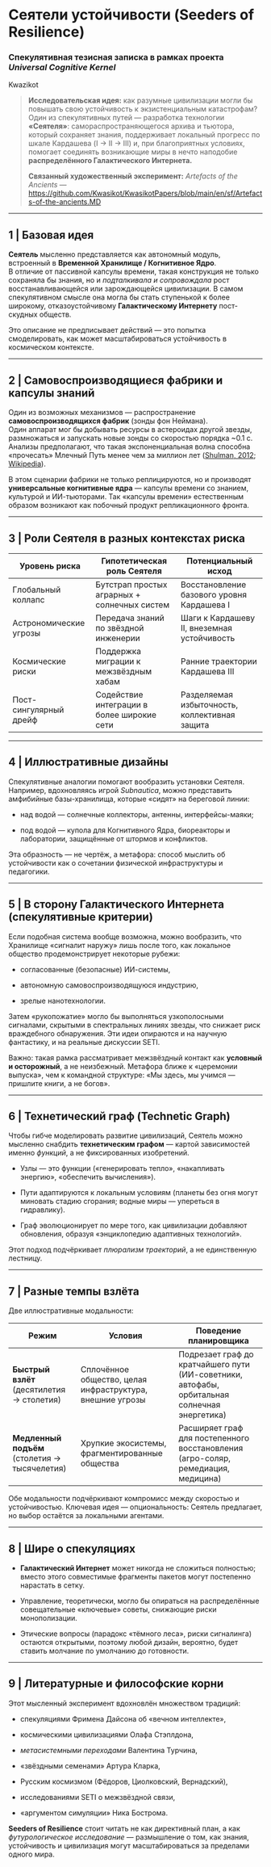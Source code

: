 # **Сеятели устойчивости (Seeders of Resilience)**

### Спекулятивная тезисная записка в рамках проекта *Universal Cognitive Kernel*

Kwazikot

> **Исследовательская идея:** как разумные цивилизации могли бы повышать свою устойчивость к экзистенциальным катастрофам?  
> Один из спекулятивных путей — разработка технологии **«Сеятеля»**: самораспространяющегося архива и тьютора, который сохраняет знания, поддерживает локальный прогресс по шкале Кардашева (I → II → III) и, при благоприятных условиях, помогает соединять возникающие миры в нечто наподобие **распределённого Галактического Интернета.**
> 
> **Связанный художественный эксперимент:** *Artefacts of the Ancients* — https://github.com/Kwasikot/KwasikotPapers/blob/main/en/sf/Artefacts-of-the-ancients.MD

* * *

## 1 | Базовая идея

**Сеятель** мысленно представляется как автономный модуль, встроенный в **Временной Хранилище / Когнитивное Ядро**.  
В отличие от пассивной капсулы времени, такая конструкция не только сохраняла бы знания, но и *подталкивала и сопровождала* рост восстанавливающейся или зарождающейся цивилизации. В самом спекулятивном смысле она могла бы стать ступенькой к более широкому, отказоустойчивому **Галактическому Интернету** пост-скудных обществ.

Это описание не предписывает действий — это попытка смоделировать, как может масштабироваться устойчивость в космическом контексте.

* * *

## 2 | Самовоспроизводящиеся фабрики и капсулы знаний

Один из возможных механизмов — распространение **самовоспроизводящихся фабрик** (зонды фон Неймана).  
Один аппарат мог бы добывать ресурсы в астероидах другой звезды, размножаться и запускать новые зонды со скоростью порядка ~0.1 c. Анализы предполагают, что такая экспоненциальная волна способна «прочесать» Млечный Путь менее чем за миллион лет ([Shulman, 2012](https://reflectivedisequilibrium.blogspot.com/2012/09/spreading-happiness-to-stars-seems.html); [Wikipedia](https://en.wikipedia.org/wiki/Self-replicating_spacecraft)).

В этом сценарии фабрики не только реплицируются, но и производят **универсальные когнитивные ядра** — капсулы времени со знанием, культурой и ИИ-тьюторами. Так «капсулы времени» естественным образом возникают как побочный продукт репликационного фронта.

* * *

## 3 | Роли Сеятеля в разных контекстах риска

| Уровень риска | Гипотетическая роль Сеятеля | Потенциальный исход |
| --- | --- | --- |
| Глобальный коллапс | Бутстрап простых аграрных + солнечных систем | Восстановление базового уровня Кардашева I |
| Астрономические угрозы | Передача знаний по звёздной инженерии | Шаги к Кардашеву II, внеземная устойчивость |
| Космические риски | Поддержка миграции к межзвёздным хабам | Ранние траектории Кардашева III |
| Пост-сингулярный дрейф | Содействие интеграции в более широкие сети | Разделяемая избыточность, коллективная защита |

* * *

## 4 | Иллюстративные дизайны

Спекулятивные аналогии помогают вообразить установки Сеятеля. Например, вдохновляясь игрой *Subnautica*, можно представить амфибийные базы-хранилища, которые «сидят» на береговой линии:

- над водой — солнечные коллекторы, антенны, интерфейсы-маяки;
    
- под водой — купола для Когнитивного Ядра, биореакторы и лаборатории, защищённые от штормов и конфликтов.
    

Эта образность — не чертёж, а метафора: способ мыслить об устойчивости как о сочетании физической инфраструктуры и педагогики.

* * *

## 5 | В сторону Галактического Интернета (спекулятивные критерии)

Если подобная система вообще возможна, можно вообразить, что Хранилище «сигналит наружу» лишь после того, как локальное общество продемонстрирует некоторые рубежи:

- согласованные (безопасные) ИИ-системы,
    
- автономную самовоспроизводящуюся индустрию,
    
- зрелые нанотехнологии.
    

Затем «рукопожатие» могло бы выполняться узкополосными сигналами, скрытыми в спектральных линиях звезды, что снижает риск враждебного обнаружения. Эти идеи опираются и на научную фантастику, и на реальные дискуссии SETI.

Важно: такая рамка рассматривает межзвёздный контакт как **условный и осторожный**, а не неизбежный. Метафора ближе к «церемонии выпуска», чем к командной структуре: «Мы здесь, мы учимся — пришлите книги, а не богов».

* * *

## 6 | Технетический граф (Technetic Graph)

Чтобы гибче моделировать развитие цивилизаций, Сеятель можно мысленно снабдить **технетическим графом** — картой зависимостей именно *функций*, а не фиксированных изобретений.

- Узлы — это функции («генерировать тепло», «накапливать энергию», «обеспечить вычисления»).
    
- Пути адаптируются к локальным условиям (планеты без огня могут миновать стадию сгорания; водные миры — упереться в гидравлику).
    
- Граф эволюционирует по мере того, как цивилизации добавляют обновления, образуя «энциклопедию адаптивных технологий».
    

Этот подход подчёркивает *плюрализм траекторий*, а не единственную лестницу.

* * *

## 7 | Разные темпы взлёта

Две иллюстративные модальности:

| Режим | Условия | Поведение планировщика |
| --- | --- | --- |
| **Быстрый взлёт** (десятилетия → столетия) | Сплочённое общество, целая инфраструктура, внешние угрозы | Подрезает граф до кратчайшего пути (ИИ-советники, автофабы, орбитальная солнечная энергетика) |
| **Медленный подъём** (столетия → тысячелетия) | Хрупкие экосистемы, фрагментированные общества | Расширяет граф для постепенного восстановления (агро-соляр, ремедиация, медицина) |

Обе модальности подчёркивают компромисс между скоростью и устойчивостью. Ключевая идея — опциональность: Сеятель предлагает, но выбор остаётся за локальными агентами.

* * *

## 8 | Шире о спекуляциях

- **Галактический Интернет** может никогда не сложиться полностью; вместо этого совместимые фрагменты пакетов могут постепенно нарастать в сетку.
    
- Управление, теоретически, могло бы опираться на распределённые совещательные «ключевые» советы, снижающие риски монополизации.
    
- Этические вопросы (парадокс «тёмного леса», риски сигналинга) остаются открытыми, поэтому любой дизайн, вероятно, будет ставить молчание по умолчанию до готовности.
    

* * *

## 9 | Литературные и философские корни

Этот мысленный эксперимент вдохновлён множеством традиций:

- спекуляциями Фримена Дайсона об «вечном интеллекте»,
    
- космическими цивилизациями Олафа Стэплдона,
    
- *метасистемными переходами* Валентина Турчина,
    
- «звёздными семенами» Артура Кларка,
    
- Русским космизмом (Фёдоров, Циолковский, Вернадский),
    
- исследованиями SETI о межзвёздной связи,
    
- «аргументом симуляции» Ника Бострома.
    

**Seeders of Resilience** стоит читать не как директивный план, а как *футурологическое исследование* — размышление о том, как знания, устойчивость и цивилизация могут масштабироваться за пределами одного мира.

